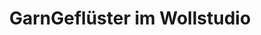 ---
title: "GarnGeflüster im Wollstudio"
url: /detmold/garngefluester-im-wollstudio/
shop: Textil
---